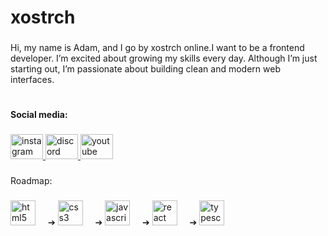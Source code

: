 <h1 align="left">xostrch</h1>

###

<p align="left">Hi, my name is Adam, and I go by xostrch online.I want to be a frontend developer.  I’m excited about growing my skills every day. Although I’m just starting out, I’m passionate about building clean and modern web interfaces.</p>

###

<h1 align="left"></h1>

###

<h4 align="left">Social media:</h4>

###

<div align="left">
  <a href="https://www.instagram.com/xostrch/" target="_blank">
    <img src="https://raw.githubusercontent.com/maurodesouza/profile-readme-generator/master/src/assets/icons/social/instagram/default.svg" width="52" height="40" alt="instagram logo"  />
  </a>
  <a href="d" target="_blank">
    <img src="https://raw.githubusercontent.com/maurodesouza/profile-readme-generator/master/src/assets/icons/social/discord/default.svg" width="52" height="40" alt="discord logo"  />
  </a>
  <a href="https://www.youtube.com/@xostrch" target="_blank">
    <img src="https://raw.githubusercontent.com/maurodesouza/profile-readme-generator/master/src/assets/icons/social/youtube/default.svg" width="52" height="40" alt="youtube logo"  />
  </a>
</div>

###

<p align="left">Roadmap:</p>

###

<div align="left">
  <img src="https://skillicons.dev/icons?i=html" height="40" alt="html5 logo"  />
  <img width="12" /> ➔ 
  <img src="https://skillicons.dev/icons?i=css" height="40" alt="css3 logo"  />
  <img width="12" /> ➔ 
  <img src="https://skillicons.dev/icons?i=js" height="40" alt="javascript logo"  />
  <img width="12" /> ➔ 
  <img src="https://skillicons.dev/icons?i=react" height="40" alt="react logo"  />
  <img width="12" /> ➔ 
  <img src="https://skillicons.dev/icons?i=ts" height="40" alt="typescript logo"  />
</div>

###
